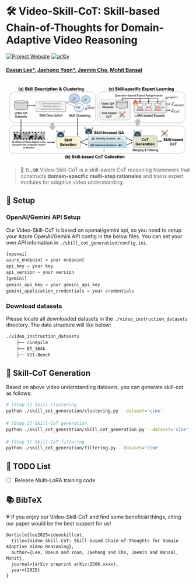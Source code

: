 # 🛠️ Video-Skill-CoT: Skill-based Chain-of-Thoughts for Domain-Adaptive Video Reasoning

[![Project Website](https://img.shields.io/badge/Project-Website-blue)](https://video-skill-cot.github.io/)  [![arXiv](https://img.shields.io/badge/arXiv-2506.xxxx-b31b1b.svg)](https://arxiv.org/pdf/2506.xxxx.pdf)   

#### [Daeun Lee*](https://daeunni.github.io/), [Jaehong Yoon*](https://jaehong31.github.io/), [Jaemin Cho](https://j-min.io), [Mohit Bansal](https://www.cs.unc.edu/~mbansal/)    


<br>
<img width="950" src="image/method.png"/>
<br>

> 📌 **`TL;DR`** Video-Skill-CoT is a skill-aware CoT reasoning framework that constructs **domain-specific multi-step rationales** and trains expert modules for adaptive video understanding. 
   

## 🔧 Setup

<!-- ### Environment Setup 
You can install all packages from ```requirements.txt```. 
```shell
conda create -n videorepair python==3.10
conda activate videorepair
pip install -r requirements.txt 
```
Additionally, for Semantic-SAM, you should install detectron2 like below: 
```shell 
python -m pip install 'git+https://github.com/MaureenZOU/detectron2-xyz.git'
``` -->

### OpenAI/Gemini API Setup 
Our Video-Skill-CoT is based on openai/gemini api, so you need to setup your Azure OpenAI/Gemini API config in the below files. 
You can set your own API infomation in `./skill_cot_generation/config.ini`. 

```python
[openai]
azure_endpoint = your endpoint   
api_key = your key 
api_version = your version 
[gemini]
gemini_api_key = your gemini_api_key
gemini_application_credentials = your credentials 
```

### Download datasets 
Please locate all downloaded datasets in the  `./video_instruction_datasets` directory. The data structure will like below: 
```bash
./video_instruction_datasets
    ├── cinepile
    ├── ET_164k
    ├── VSI-Bench
```

## 🔩 Skill-CoT Generation 
Based on above video understanding datasets, you can generate skill-cot as follows: 
```bash
# [Step 1] Skill clustering 
python ./skill_cot_generation/clustering.py --dataset='cine'  

# [Step 2] Skill-CoT generation 
python ./skill_cot_generation/skill_cot_generation.py --dataset='cine' --mode='skill_cot'  

# [Step 3] Skill-CoT filtering   
python ./skill_cot_generation/filtering.py --dataset='cine'  
```

<!-- ## 🚃 LLaVA Video Training  -->



## 📝 TODO List
- [ ] Release Multi-LoRA training code 


## 📚 BibTeX

💗 If you enjoy our Video-Skill-CoT and find some beneficial things, citing our paper would be the best support for us! 

```
@article{lee2025videoskillcot,
  title={Video-Skill-CoT: Skill-based Chain-of-Thoughts for Domain-Adaptive Video Reasoning},
  author={Lee, Daeun and Yoon, Jaehong and Cho, Jaemin and Bansal, Mohit},
  journal={arXiv preprint arXiv:2506.xxxx},
  year={2025}
}
```


